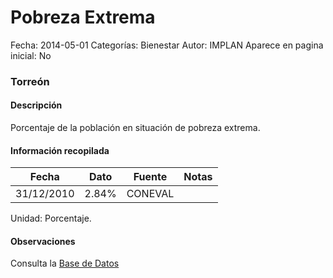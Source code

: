 Pobreza Extrema
=====

Fecha: 2014-05-01
Categorías: Bienestar
Autor: IMPLAN
Aparece en pagina inicial: No

### Torreón

#### Descripción

Porcentaje de la población en situación de pobreza extrema.

<!-- break -->

#### Información recopilada

<table class="table table-hover table-bordered matriz">
  <thead>
    <tr><th>Fecha</th><th>Dato</th><th>Fuente</th><th>Notas</th></tr>
  </thead>
  <tbody>
    <tr><td class="centrado">31/12/2010</td><td class="derecha">2.84%</td><td>CONEVAL</td><td></td></tr>
  </tbody>
</table>

Unidad: Porcentaje.

#### Observaciones

Consulta la [Base de Datos](http://www.coneval.gob.mx/Medicion/Paginas/Medici%C3%B3n/Pobreza%202012/Pobreza-2012.aspx)
